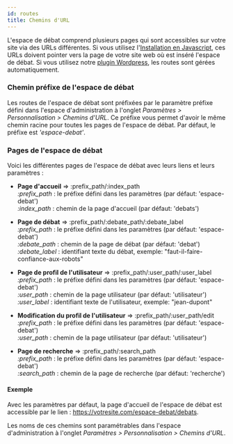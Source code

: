 ```yaml
---
id: routes
title: Chemins d'URL
---
```


L'espace de débat comprend plusieurs pages qui sont accessibles sur votre site via des URLs différentes. Si vous utilisez l'[Installation en Javascript](installation/javascript-sdk.md), ces URLs doivent pointer vers la page de votre site web où est inséré l'espace de débat. Si vous utilisez notre [plugin Wordpress](installation/wordpress.md), les routes sont gérées automatiquement.

### Chemin préfixe de l'espace de débat


Les routes de l'espace de débat sont préfixées par le paramètre préfixe défini dans l'espace d'administration à l'onglet *Paramètres > Personnalisation > Chemins d'URL*. Ce préfixe vous permet d'avoir le même chemin racine pour toutes les pages de l'espace de débat. Par défaut, le préfixe est *'espace-debat'*.


### Pages de l'espace de débat


Voici les différentes pages de l'espace de débat avec leurs liens et leurs paramètres :


- **Page d'accueil** => :prefix_path/:index_path  
   *:prefix_path* : le préfixe défini dans les paramètres (par défaut: 'espace-debat')  
   *:index_path* : chemin de la page d'accueil (par défaut: 'debats')


- **Page de débat** => :prefix_path/:debate_path/:debate_label  
	*:prefix_path* : le préfixe défini dans les paramètres (par défaut: 'espace-debat')  
	*:debate_path* : chemin de la page de débat (par défaut: 'debat')  
	*:debate_label* : identifiant texte du débat, exemple: "faut-il-faire-confiance-aux-robots"


- **Page de profil de l'utilisateur** => :prefix_path/:user_path/:user_label  
	*:prefix_path* : le préfixe défini dans les paramètres (par défaut: 'espace-debat')  
	*:user_path* : chemin de la page utilisateur (par défaut: 'utilisateur')  
	*:user_label* : identifiant texte de l'utilisateur, exemple: "jean-dupont"


- **Modification du profil de l'utilisateur** => :prefix_path/:user_path/edit  
	*:prefix_path* : le préfixe défini dans les paramètres (par défaut: 'espace-debat')  
	*:user_path* : chemin de la page utilisateur (par défaut: 'utilisateur')  

- **Page de recherche** => :prefix_path/:search_path  
	*:prefix_path* : le préfixe défini dans les paramètres (par défaut: 'espace-debat')  
	*:search_path* : chemin de la page de recherche (par défaut: 'recherche')


#### Exemple

Avec les paramètres par défaut, la page d'accueil de l'espace de débat est accessible par le lien : https://votresite.com/espace-debat/debats.


Les noms de ces chemins sont paramétrables dans l'espace d'administration à l'onglet *Paramètres > Personnalisation > Chemins d'URL*.



